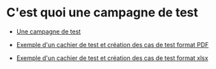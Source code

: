 # C'est quoi une campagne de test

- [Une campagne de test](https://github.com/kboisseleau/complete-software-testing-bootcamp/blob/main/campagne-de-test/Une%C2%A0campagne%2Bde%2Btest%C2%A0.pdf)

- [Exemple d'un cachier de test et création des cas de test format PDF](https://github.com/kboisseleau/complete-software-testing-bootcamp/blob/main/campagne-de-test/exemple%2Bd'un%2Bcahier%2Bde%2Btest%2B%26%2Bcr%C3%A9ation%2Bdes%2B%2Bcas%2Bde%2Btest.pdf)

- [Exemple d'un cachier de test et création des cas de test format xlsx](https://github.com/kboisseleau/complete-software-testing-bootcamp/blob/main/campagne-de-test/exemple%2Bd'un%2Bcahier%2Bde%2Btest%2B%26%2Bcr%C3%A9ation%2Bdes%2B%2Bcas%2Bde%2Btest.xlsx)
